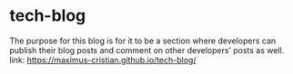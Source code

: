 # tech-blog
The purpose for this blog is for it to be a section where developers can publish their blog posts and comment on other developers’ posts as well.
link: https://maximus-cristian.github.io/tech-blog/
